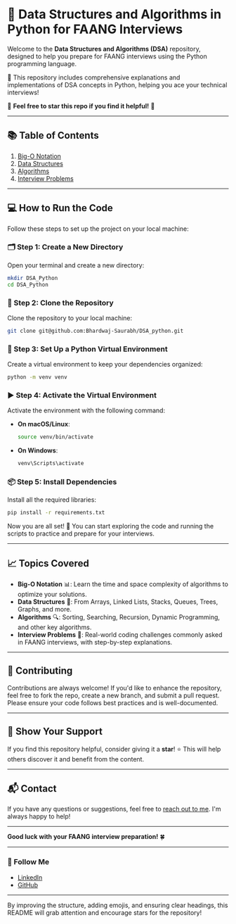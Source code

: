 # 🚀 Data Structures and Algorithms in Python for FAANG Interviews

Welcome to the **Data Structures and Algorithms (DSA)** repository, designed to help you prepare for FAANG interviews using the Python programming language. 

🐍 This repository includes comprehensive explanations and implementations of DSA concepts in Python, helping you ace your technical interviews!

🌟 **Feel free to star this repo if you find it helpful!** 🌟

---

## 📚 Table of Contents
1. [Big-O Notation](#big-o-notation)
2. [Data Structures](#data-structures)
3. [Algorithms](#algorithms)
4. [Interview Problems](#interview-problems)

---

## 💻 How to Run the Code

Follow these steps to set up the project on your local machine:

### 🗂️ Step 1: Create a New Directory
Open your terminal and create a new directory:

```bash
mkdir DSA_Python
cd DSA_Python
```

### 🔗 Step 2: Clone the Repository
Clone the repository to your local machine:

```bash
git clone git@github.com:Bhardwaj-Saurabh/DSA_python.git
```

### 🐍 Step 3: Set Up a Python Virtual Environment
Create a virtual environment to keep your dependencies organized:

```bash
python -m venv venv
```

### ▶️ Step 4: Activate the Virtual Environment
Activate the environment with the following command:

- **On macOS/Linux**:
  ```bash
  source venv/bin/activate
  ```
- **On Windows**:
  ```bash
  venv\Scripts\activate
  ```

### 📦 Step 5: Install Dependencies
Install all the required libraries:

```bash
pip install -r requirements.txt
```

Now you are all set! 🚀 You can start exploring the code and running the scripts to practice and prepare for your interviews.

---

## 📈 Topics Covered

- **Big-O Notation** 📊: Learn the time and space complexity of algorithms to optimize your solutions.
- **Data Structures** 📂: From Arrays, Linked Lists, Stacks, Queues, Trees, Graphs, and more.
- **Algorithms** 🔍: Sorting, Searching, Recursion, Dynamic Programming, and other key algorithms.
- **Interview Problems** 🧠: Real-world coding challenges commonly asked in FAANG interviews, with step-by-step explanations.

---

## 🤝 Contributing
Contributions are always welcome! If you'd like to enhance the repository, feel free to fork the repo, create a new branch, and submit a pull request. Please ensure your code follows best practices and is well-documented.

---

## 🌟 Show Your Support
If you find this repository helpful, consider giving it a **star**! ⭐ This will help others discover it and benefit from the content.

---

## 📬 Contact
If you have any questions or suggestions, feel free to [reach out to me](mailto:aryan.saurabhbhardwaj@gmail.com). I'm always happy to help!

---

**Good luck with your FAANG interview preparation!** 🍀

--- 

### 🔗 Follow Me
- [LinkedIn](https://www.linkedin.com/in/saurabhbhardwajofficial/)
- [GitHub](https://github.com/Bhardwaj-Saurabh)

---

By improving the structure, adding emojis, and ensuring clear headings, this README will grab attention and encourage stars for the repository!
